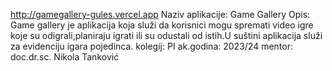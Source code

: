 http://gamegallery-gules.vercel.app
Naziv aplikacije: Game Gallery
Opis:
Game gallery je aplikacija koja služi da korisnici mogu spremati video igre koje su odigrali,planiraju igrati ili su odustali od istih.U suštini aplikacija
služi za evidenciju igara pojedinca. 
kolegij: PI
ak.godina: 2023/24
mentor: doc.dr.sc. Nikola Tanković

